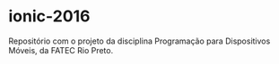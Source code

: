 # ionic-2016
Repositório com o projeto da disciplina Programação para Dispositivos Móveis, da FATEC Rio Preto.
